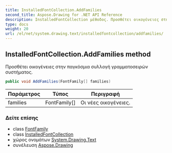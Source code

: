 ```yaml
---
title: InstalledFontCollection.AddFamilies
second_title: Aspose.Drawing for .NET API Reference
description: InstalledFontCollection μέθοδος. Προσθέτει οικογένειες στην παγκόσμια συλλογή γραμματοσειρών συστήματος.
type: docs
weight: 20
url: /el/net/system.drawing.text/installedfontcollection/addfamilies/
---
```

## InstalledFontCollection.AddFamilies method

Προσθέτει οικογένειες στην παγκόσμια συλλογή γραμματοσειρών συστήματος.

```csharp
public void AddFamilies(FontFamily[] families)
```

| Παράμετρος | Τύπος | Περιγραφή |
| --- | --- | --- |
| families | FontFamily[] | Οι νέες οικογένειες. |

### Δείτε επίσης

* class [FontFamily](../../../system.drawing/fontfamily/)
* class [InstalledFontCollection](../)
* χώρος ονομάτων [System.Drawing.Text](../../installedfontcollection/)
* συνέλευση [Aspose.Drawing](../../../)


